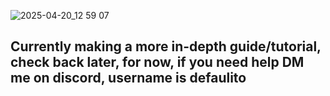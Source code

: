 ![2025-04-20_12 59 07](https://github.com/user-attachments/assets/1e60aaf8-4aab-41ff-98e4-cd918e1dfc1b)

## Currently making a more in-depth guide/tutorial, check back later, for now, if you need help DM me on discord, username is defaulito
